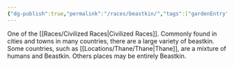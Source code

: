 ```yaml
---
{"dg-publish":true,"permalink":"/races/beastkin/","tags":["gardenEntry"]}
---
```


One of the [[Races/Civilized Races\|Civilized Races]]. Commonly found in cities and towns in many countries, there are a large variety of beastkin. Some countries, such as [[Locations/Thane/Thane\|Thane]], are a mixture of humans and Beastkin. Others places may be entirely Beastkin.